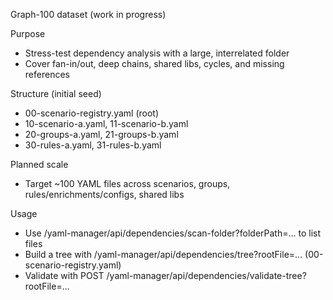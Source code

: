 Graph-100 dataset (work in progress)

Purpose
- Stress-test dependency analysis with a large, interrelated folder
- Cover fan-in/out, deep chains, shared libs, cycles, and missing references

Structure (initial seed)
- 00-scenario-registry.yaml (root)
- 10-scenario-a.yaml, 11-scenario-b.yaml
- 20-groups-a.yaml, 21-groups-b.yaml
- 30-rules-a.yaml, 31-rules-b.yaml

Planned scale
- Target ~100 YAML files across scenarios, groups, rules/enrichments/configs, shared libs

Usage
- Use /yaml-manager/api/dependencies/scan-folder?folderPath=... to list files
- Build a tree with /yaml-manager/api/dependencies/tree?rootFile=... (00-scenario-registry.yaml)
- Validate with POST /yaml-manager/api/dependencies/validate-tree?rootFile=...

